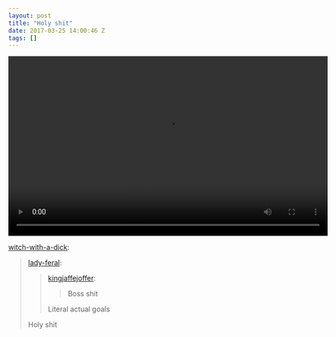 ```yaml
---
layout: post
title: "Holy shit"
date: 2017-03-25 14:00:46 Z
tags: []
---
```

<video width="640" height="360" autoplay="autoplay" controls="controls">
    <source src="/media/2017/03/158812566038.mp4" type="video/mp4">
</video>

[witch-with-a-dick](http://witch-with-a-dick.tumblr.com/post/158422221007/lady-feral-kingjaffejoffer-boss-shit-literal):

> [lady-feral](http://lady-feral.tumblr.com/post/158420864090/kingjaffejoffer-boss-shit-literal-actual-goals):
> 
> > [kingjaffejoffer](http://kingjaffejoffer.tumblr.com/post/158415977270/boss-shit):
> > 
> > > Boss shit
> > 
> > Literal actual goals
> 
> Holy shit

